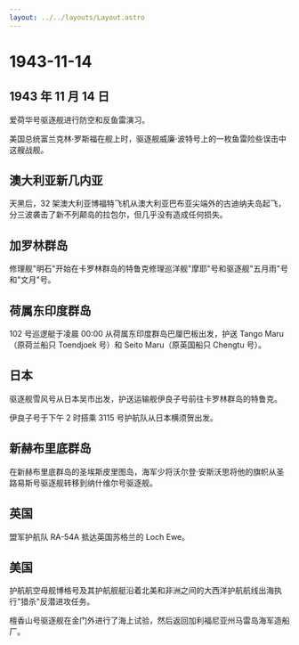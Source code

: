 ```yaml
---
layout: ../../layouts/Layout.astro
---
```


# 1943-11-14

## 1943 年 11 月 14 日

爱荷华号驱逐舰进行防空和反鱼雷演习。

美国总统富兰克林·罗斯福在舰上时，驱逐舰威廉·波特号上的一枚鱼雷险些误击中这艘战舰。

## 澳大利亚新几内亚

天黑后，32
架澳大利亚博福特飞机从澳大利亚巴布亚尖端外的古迪纳夫岛起飞，分三波袭击了新不列颠岛的拉包尔，但几乎没有造成任何损失。

## 加罗林群岛

修理舰"明石"开始在卡罗林群岛的特鲁克修理巡洋舰"摩耶"号和驱逐舰"五月雨"号和"文月"号。

## 荷属东印度群岛

102 号巡逻艇于凌晨 00:00 从荷属东印度群岛巴厘巴板出发，护送 Tango
Maru（原荷兰船只 Toendjoek 号）和 Seito Maru（原英国船只 Chengtu 号）。

## 日本

驱逐舰雪风号从日本吴市出发，护送运输舰伊良子号前往卡罗林群岛的特鲁克。

伊良子号于下午 2 时搭乘 3115 号护航队从日本横须贺出发。

## 新赫布里底群岛

在新赫布里底群岛的圣埃斯皮里图岛，海军少将沃尔登·安斯沃思将他的旗帜从圣路易斯号驱逐舰转移到纳什维尔号驱逐舰。

## 英国

盟军护航队 RA-54A 抵达英国苏格兰的 Loch Ewe。

## 美国

护航航空母舰博格号及其护航舰艇沿着北美和非洲之间的大西洋护航航线出海执行"猎杀"反潜进攻任务。

檀香山号驱逐舰在金门外进行了海上试验，然后返回加利福尼亚州马雷岛海军造船厂。